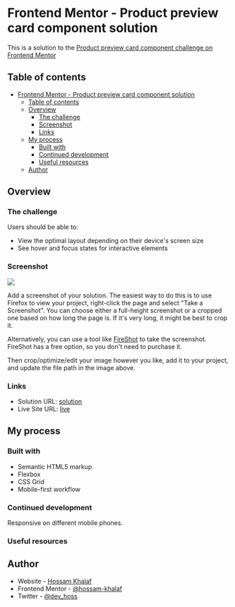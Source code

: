 # Frontend Mentor - Product preview card component solution

This is a solution to the [Product preview card component challenge on Frontend Mentor](https://www.frontendmentor.io/challenges/product-preview-card-component-GO7UmttRfa)

## Table of contents

- [Frontend Mentor - Product preview card component solution](#frontend-mentor---product-preview-card-component-solution)
  - [Table of contents](#table-of-contents)
  - [Overview](#overview)
    - [The challenge](#the-challenge)
    - [Screenshot](#screenshot)
    - [Links](#links)
  - [My process](#my-process)
    - [Built with](#built-with)
    - [Continued development](#continued-development)
    - [Useful resources](#useful-resources)
  - [Author](#author)

## Overview

### The challenge

Users should be able to:

- View the optimal layout depending on their device's screen size
- See hover and focus states for interactive elements

### Screenshot

![](./screenshot.jpg)

Add a screenshot of your solution. The easiest way to do this is to use Firefox to view your project, right-click the page and select "Take a Screenshot". You can choose either a full-height screenshot or a cropped one based on how long the page is. If it's very long, it might be best to crop it.

Alternatively, you can use a tool like [FireShot](https://getfireshot.com/) to take the screenshot. FireShot has a free option, so you don't need to purchase it.

Then crop/optimize/edit your image however you like, add it to your project, and update the file path in the image above.

### Links

- Solution URL: [solution](https://www.frontendmentor.io/solutions/productpreviewcardcomponen-ZhhiKENFak)
- Live Site URL: [live](https://hossam-khalaf.github.io/product-preview-card-component-main/)

## My process

### Built with

- Semantic HTML5 markup
- Flexbox
- CSS Grid
- Mobile-first workflow

### Continued development

Responsive on different mobile phones.

### Useful resources

## Author

- Website - [Hossam Khalaf](https://www.hossamkhalaf.tech)
- Frontend Mentor - [@hossam-khalaf](https://www.frontendmentor.io/profile/hossam-khalaf)
- Twitter - [@dev_hoss](https://www.twitter.com/dev_hoss)
